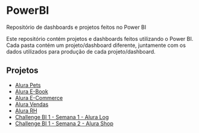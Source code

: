 # PowerBI
Repositório de dashboards e projetos feitos no Power BI

Este repositório contém projetos e dashboards feitos utilizando o Power BI. Cada pasta contém um projeto/dashboard diferente, juntamente com os dados utilizados para produção de cada projeto/dashboard.


## **Projetos**

- [Alura Pets](https://github.com/arthurcortesr/PowerBI/tree/main/AluraPets)
- [Alura E-Book](https://github.com/arthurcortesr/PowerBI/tree/main/AluraEbook)
- [Alura E-Commerce](https://github.com/arthurcortesr/PowerBI/tree/main/AluraECommerce)
- [Alura Vendas](https://github.com/arthurcortesr/PowerBI/tree/main/AluraVendas)
- [Alura RH](https://github.com/arthurcortesr/PowerBI/tree/main/AluraRH)
- [Challenge BI 1 - Semana 1 - Alura Log](https://github.com/arthurcortesr/PowerBI/tree/main/AluraLog)
- [Challenge BI 1 - Semana 2 - Alura Shop](https://github.com/arthurcortesr/PowerBI/tree/main/AluraShop)
